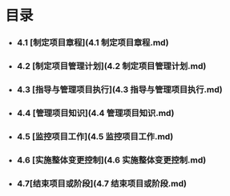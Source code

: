 # 目录

- ### 4.1 [制定项目章程](4.1 制定项目章程.md)

- ### 4.2 [制定项目管理计划](4.2 制定项目管理计划.md)

- ### 4.3 [指导与管理项目执行](4.3 指导与管理项目执行.md)

- ### 4.4 [管理项目知识](4.4 管理项目知识.md)

- ### 4.5 [监控项目工作](4.5 监控项目工作.md)

- ### 4.6 [实施整体变更控制](4.6 实施整体变更控制.md)

- ### 4.7[结束项目或阶段](4.7 结束项目或阶段.md)

